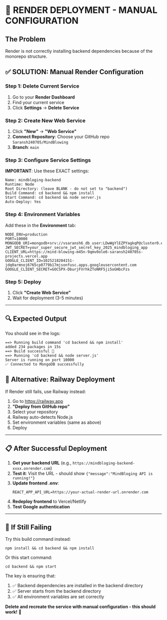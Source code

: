 # 🚨 RENDER DEPLOYMENT - MANUAL CONFIGURATION

## The Problem
Render is not correctly installing backend dependencies because of the monorepo structure.

## ✅ SOLUTION: Manual Render Configuration

### Step 1: Delete Current Service
1. Go to your **Render Dashboard**
2. Find your current service
3. Click **Settings** → **Delete Service**

### Step 2: Create New Web Service
1. Click **"New"** → **"Web Service"**
2. **Connect Repository**: Choose your GitHub repo `Saransh240705/MindBlowing`
3. **Branch**: `main`

### Step 3: Configure Service Settings
**IMPORTANT**: Use these EXACT settings:

```
Name: mindbloging-backend
Runtime: Node
Root Directory: (leave BLANK - do not set to "backend")
Build Command: cd backend && npm install
Start Command: cd backend && node server.js
Auto-Deploy: Yes
```

### Step 4: Environment Variables
Add these in the **Environment** tab:

```
NODE_ENV=production
PORT=10000
MONGODB_URI=mongodb+srv://vsaransh6_db_user:LDwWgYlEZPYagkqP@cluster0.enjhtiu.mongodb.net/mindbloging
JWT_SECRET=your_super_secure_jwt_secret_key_2025_mindbloging_app
CLIENT_URL=https://mind-blowing-m45n-9qmv0ole6-saransh240705s-projects.vercel.app
GOOGLE_CLIENT_ID=1025218204151-jdq0armnoj6765cp0779b17mjsonfusc.apps.googleusercontent.com
GOOGLE_CLIENT_SECRET=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
```

### Step 5: Deploy
1. Click **"Create Web Service"**
2. Wait for deployment (3-5 minutes)

---

## 🔍 Expected Output
You should see in the logs:
```
==> Running build command 'cd backend && npm install'
added 234 packages in 15s
==> Build successful 🎉
==> Running 'cd backend && node server.js'
Server is running on port 10000
✅ Connected to MongoDB successfully
```

## 🎯 Alternative: Railway Deployment
If Render still fails, use Railway instead:

1. Go to https://railway.app
2. **"Deploy from GitHub repo"**
3. Select your repository
4. Railway auto-detects Node.js
5. Set environment variables (same as above)
6. Deploy

---

## 📋 After Successful Deployment

1. **Get your backend URL** (e.g., `https://mindbloging-backend-xxxx.onrender.com`)
2. **Test it**: Visit the URL - should show `{"message":"MindBloging API is running!"}`
3. **Update frontend .env**:
   ```
   REACT_APP_API_URL=https://your-actual-render-url.onrender.com
   ```
4. **Redeploy frontend** to Vercel/Netlify
5. **Test Google authentication**

---

## 🚨 If Still Failing

Try this build command instead:
```
npm install && cd backend && npm install
```

Or this start command:
```
cd backend && npm start
```

The key is ensuring that:
1. ✅ Backend dependencies are installed in the backend directory
2. ✅ Server starts from the backend directory
3. ✅ All environment variables are set correctly

**Delete and recreate the service with manual configuration - this should work!** 🚀
